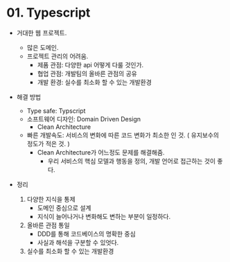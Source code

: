 # 01. Typescript
- 거대한 웹 프로젝트.
    - 많은 도메인.
    - 프로젝트 관리의 어려움.
        - 제품 관점: 다양한 api 어떻게 다룰 것인가.
        - 협업 관점: 개발팀의 올바른 관점의 공유
        - 개발 환경: 실수를 최소화 할 수 있는 개발환경

- 해결 방법
    - Type safe: Typscript
    - 소프트웨어 디자인: Domain Driven Design
        - Clean Architecture
    - 빠른 개발속도: 서비스의 변화에 따른 코드 변화가 최소한 인 것. ( 유지보수의 정도가 적은 것. )
        - Clean Architecture가 어느정도 문제를 해결해줌.
            - 우리 서비스의 핵심 모델과 행동을 정의, 개발 언어로 접근하는 것이 좋다.

- 정리
    1. 다양한 지식을 통제
        - 도메인 중심으로 설계
        - 지식이 늘어나거나 변화해도 변하는 부분이 일정하다.
    2. 올바른 관점 통일
        - DDD를 통해 코드베이스의 명확한 중심
        - 사실과 해석을 구분할 수 있엇다.
    3. 실수를 최소화 할 수 있는 개발환경
    